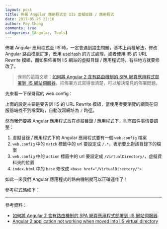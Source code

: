 ```yaml
---
layout: post
title: 佈署 Angular 應用程式至 IIS 虛擬目錄 / 應用程式
date: 2017-05-25 22:16
author: Poy Chang
comments: true
categories: [Angular, Tools]
---
```

佈署 Angular 應用程式至 IIS 時，一定會遇到路由問題，基本上兩種解法，修改 Angular 路由模組訂定，改用 [useHash](https://angular.io/docs/ts/latest/guide/router.html#!#-hashlocationstrategy-) 的方式處理，或者使用 IIS 的 URL Rewrite 模組，而如果佈署到 IIS 網站的虛擬目錄 / 應用程式時，有些地方就要修改了。

>保哥的這篇文章：[如何將 Angular 2 含有路由機制的 SPA 網頁應用程式部署到 IIS 網站伺服器](http://blog.miniasp.com/post/2017/01/17/Angular-2-deploy-on-IIS.aspx)，把佈署方式寫得很清楚，可以解決常見的佈署問題。

先來看一下保哥寫的 web.config：

<script src="https://gist.github.com/doggy8088/68eed089b53ff50e81314ba47d92e87a.js"></script>

上面的設定主要是要告訴 IIS 的 URL Rewrite 模組，當使用者要瀏覽的網頁在伺服器端找不到檔案時，自動改寫網址為 `/` 路徑。

然而我們要將 Angular 應用程式放在虛擬目錄 / 應用程式下，則有四件事情要調整：

1. 虛擬目錄 / 應用程式下的 Angular 應用程式要有一個 `web.config` 檔案
2. `web.config` 中的 `match` 標籤中的 url 要設定成 `/.*`，表示要比對該目錄下的檔案
3. `web.config` 中的 `action`  標籤中的 url 要設定成 `/VirtualDirectory/`，虛擬資料夾的位置
4. `index.html` 中的 `base` 修改成 `<base href="/VirtualDirectory/">`

如此一來我們 Angular 應用程式的路由機制就可以正確運作了！

參考程式碼如下：

<script src="https://gist.github.com/poychang/9a35ce967f6cc7c7714ff55544569821.js"></script>

----------

參考資料：

* [如何將 Angular 2 含有路由機制的 SPA 網頁應用程式部署到 IIS 網站伺服器](http://blog.miniasp.com/post/2017/01/17/Angular-2-deploy-on-IIS.aspx)
* [Angular 2 application not working when moved into IIS virtual directory](https://stackoverflow.com/questions/43017193/angular-2-application-not-working-when-moved-into-iis-virtual-directory)